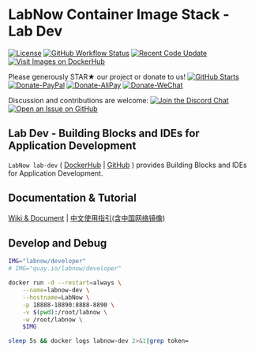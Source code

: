 # LabNow Container Image Stack - Lab Dev

[![License](https://img.shields.io/badge/License-BSD%203--Clause-green.svg)](https://opensource.org/licenses/BSD-3-Clause)
[![GitHub Workflow Status](https://img.shields.io/github/actions/workflow/status/LabNow-ai/lab-dev/build-docker.yml?branch=main)](https://github.com/LabNow-ai/lab-dev/actions/workflows/build-docker.yml)
[![Recent Code Update](https://img.shields.io/github/last-commit/LabNow-ai/lab-dev.svg)](https://github.com/LabNow-ai/lab-dev/stargazers)
[![Visit Images on DockerHub](https://img.shields.io/badge/DockerHub-Images-green)](https://hub.docker.com/u/labnow)

Please generously STAR★ our project or donate to us!  [![GitHub Starts](https://img.shields.io/github/stars/LabNow-ai/lab-dev.svg?label=Stars&style=social)](https://github.com/LabNow-ai/lab-dev/stargazers)
[![Donate-PayPal](https://img.shields.io/badge/Donate-PayPal-blue.svg)](https://paypal.me/haobibo)
[![Donate-AliPay](https://img.shields.io/badge/Donate-Alipay-blue.svg)](https://raw.githubusercontent.com/wiki/haobibo/resources/img/Donate-AliPay.png)
[![Donate-WeChat](https://img.shields.io/badge/Donate-WeChat-green.svg)](https://raw.githubusercontent.com/wiki/haobibo/resources/img/Donate-WeChat.png)

Discussion and contributions are welcome:
[![Join the Discord Chat](https://img.shields.io/badge/Discuss_on-Discord-green)](https://discord.gg/kHUzgQxgbJ)
[![Open an Issue on GitHub](https://img.shields.io/github/issues/LabNow-ai/lab-dev)](https://github.com/LabNow-ai/lab-dev/issues)

## Lab Dev - Building Blocks and IDEs for Application Development

`LabNow lab-dev` ( [DockerHub](https://hub.docker.com/u/labnow) | [GitHub](https://github.com/LabNow-ai/lab-dev) ) provides Building Blocks and IDEs for Application Development.

## Documentation & Tutorial

[Wiki & Document](https://labnow.ai/) | [中文使用指引(含中国网络镜像)](https://labnow-ai.feishu.cn/wiki/wikcn0sBhMtb1KNRSUTettxWstc)

## Develop and Debug

```bash
IMG="labnow/developer"
# IMG="quay.io/labnow/developer"

docker run -d --restart=always \
    --name=labnow-dev \
    --hostname=LabNow \
    -p 18888-18890:8888-8890 \
    -v $(pwd):/root/labnow \
    -w /root/labnow \
    $IMG

sleep 5s && docker logs labnow-dev 2>&1|grep token=
```
